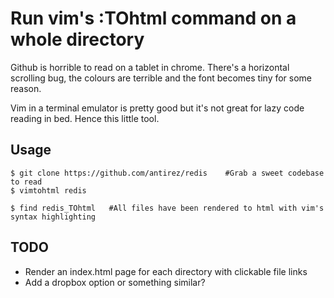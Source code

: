 # Run vim's :TOhtml command on a whole directory

Github is horrible to read on a tablet in chrome.
There's a horizontal scrolling bug, the colours are terrible and the font becomes tiny for some reason.

Vim in a terminal emulator is pretty good but it's not great for lazy code reading in bed.
Hence this little tool.



## Usage
```
$ git clone https://github.com/antirez/redis    #Grab a sweet codebase to read
$ vimtohtml redis

$ find redis_TOhtml   #All files have been rendered to html with vim's syntax highlighting
```

## TODO
* Render an index.html page for each directory with clickable file links
* Add a dropbox option or something similar?
